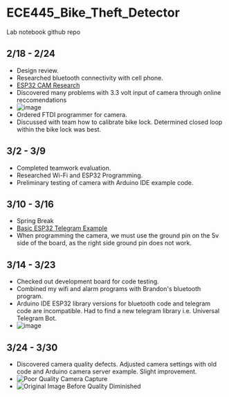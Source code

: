 # ECE445_Bike_Theft_Detector
Lab notebook github repo
## 2/18 - 2/24
- Design review.
- Researched bluetooth connectivity with cell phone.
- [ESP32 CAM Research](https://randomnerdtutorials.com/esp32-cam-ai-thinker-pinout/)
- Discovered many problems with 3.3 volt input of camera through online reccomendations
- ![image](https://github.com/natasha-sherlock/ECE445_Bike_Theft_Detector/assets/156775876/11ba540a-e1da-436e-9d32-f363bf612222)
- Ordered FTDI programmer for camera.
- Discussed with team how to calibrate bike lock. Determined closed loop within the bike lock was best.
## 3/2 - 3/9
- Completed teamwork evaluation.
- Researched Wi-Fi and ESP32 Programming.
- Preliminary testing of camera with Arduino IDE example code.
## 3/10 - 3/16 
- Spring Break
- [Basic ESP32 Telegram Example](https://www.youtube.com/watch?v=v36c7-s3jvA&t=270s&ab_channel=ViralScience-ThehomeofCreativity)
- When programming the camera, we must use the ground pin on the 5v side of the board, as the right side ground pin does not work.
## 3/14 - 3/23
- Checked out development board for code testing.
- Combined my wifi and alarm programs with Brandon's bluetooth program.  
- Arduino IDE ESP32 library versions for bluetooth code and telegram code are incompatible. Had to find a new telegram library i.e. Universal Telegram Bot.
- ![image](https://github.com/natasha-sherlock/ECE445_Bike_Theft_Detector/assets/156775876/6de475d4-0aa1-428e-9315-8eb3531c7928)
## 3/24 - 3/30
- Discovered camera quality defects. Adjusted camera settings with old code and Arduino camera server example. Slight improvement.
- ![Poor Quality Camera Capture](https://github.com/natasha-sherlock/ECE445_Bike_Theft_Detector/assets/156775876/2093caae-9c16-4ee8-aee6-8bf0e01d49a0)
- ![Original Image Before Quality Diminished](https://github.com/natasha-sherlock/ECE445_Bike_Theft_Detector/assets/156775876/36271505-35a5-44d9-821f-e741b687f039)
